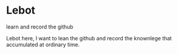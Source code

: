 # Lebot
learn and record the github 

Lebot here, I want to lean the github and record the knownlege that accumulated at ordinary time. 
